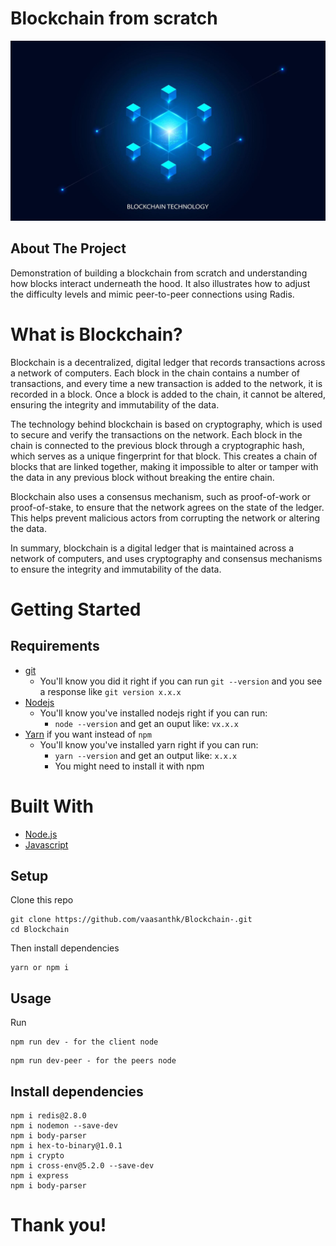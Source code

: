 # Blockchain from scratch

![alt text](./images/blockchian.jpg)

## About The Project

Demonstration of building a blockchain from scratch and understanding how blocks interact underneath the hood. It also illustrates how to adjust the difficulty levels and mimic peer-to-peer connections using Radis.

# What is Blockchain?

Blockchain is a decentralized, digital ledger that records transactions across a network of computers. Each block in the chain contains a number of transactions, and every time a new transaction is added to the network, it is recorded in a block. Once a block is added to the chain, it cannot be altered, ensuring the integrity and immutability of the data.

The technology behind blockchain is based on cryptography, which is used to secure and verify the transactions on the network. Each block in the chain is connected to the previous block through a cryptographic hash, which serves as a unique fingerprint for that block. This creates a chain of blocks that are linked together, making it impossible to alter or tamper with the data in any previous block without breaking the entire chain.

Blockchain also uses a consensus mechanism, such as proof-of-work or proof-of-stake, to ensure that the network agrees on the state of the ledger. This helps prevent malicious actors from corrupting the network or altering the data.

In summary, blockchain is a digital ledger that is maintained across a network of computers, and uses cryptography and consensus mechanisms to ensure the integrity and immutability of the data.

# Getting Started

## Requirements

- [git](https://git-scm.com/book/en/v2/Getting-Started-Installing-Git)
  - You'll know you did it right if you can run `git --version` and you see a response like `git version x.x.x`
- [Nodejs](https://nodejs.org/en/)
  - You'll know you've installed nodejs right if you can run:
    - `node --version` and get an ouput like: `vx.x.x`
- [Yarn](https://classic.yarnpkg.com/lang/en/docs/install/) if you want instead of `npm`
  - You'll know you've installed yarn right if you can run:
    - `yarn --version` and get an output like: `x.x.x`
    - You might need to install it with npm

# Built With

- [Node.js](https://nodejs.org/en/)
- [Javascript](https://www.javascript.com/)

## Setup

Clone this repo

```
git clone https://github.com/vaasanthk/Blockchain-.git
cd Blockchain
```

Then install dependencies

```
yarn or npm i
```

## Usage

Run

```
npm run dev - for the client node

```

```
npm run dev-peer - for the peers node

```

## Install dependencies

```
npm i redis@2.8.0
npm i nodemon --save-dev
npm i body-parser 
npm i hex-to-binary@1.0.1 
npm i crypto
npm i cross-env@5.2.0 --save-dev
npm i express 
npm i body-parser 
```

# Thank you!
